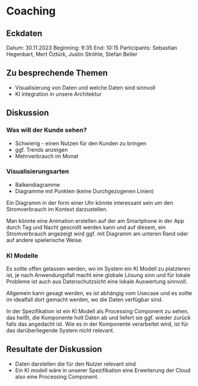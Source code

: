 # Coaching

## Eckdaten

Datum: 30.11.2023
Beginning: 9:35
End: 10:15
Participants: Sebastian Hegenbart, Mert Öztürk, Justin Ströhle, Stefan Beller

## Zu besprechende Themen

- Visualisierung von Daten und welche Daten sind sinnvoll
- KI integration in unsere Architektur

## Diskussion

### Was will der Kunde sehen?
- Schwierig - einen Nutzen für den Kunden zu bringen
- ggf. Trends anzeigen
- Mehrverbrauch im Monat

### Visualisierungsarten

- Balkendiagramme
- Diagramme mit Punkten (keine Durchgezogenen Linien)

Ein Diagramm in der form einer Uhr könnte interessant sein um den Stromverbrauch im Kontext darzustellen.

Man könnte eine Animation erstellen auf der am Smartphone in der App durch Tag und Nacht gescrollt werden kann und auf diesem, ein Stromverbrauch angezeigt wird ggf. mit Diagramm am unteren Rand oder auf andere spielerische Weise.

### KI Modelle

Es sollte offen gelassen werden, wo im System ein KI Modell zu platzieren ist, je nach Anwendungsfall macht eine globale Lösung sinn und für lokale Probleme ist auch aus Datenschutzsicht eine lokale Auswertung sinnvoll.

Allgemein kann gesagt werden, es ist abhängig vom Usecase und es sollte im idealfall dort gemacht werden, wo die Daten verfügbar sind.

In der Spezifikation ist ein KI Modell als Processing Component zu sehen, das heißt, die Komponente holt Daten ab und liefert sie ggf. wieder zurück falls das angedacht ist. Wie es in der Komponente verarbeitet wird, ist für das darüberliegende System nicht relevant.

## Resultate der Diskussion

- Daten darstellen die für den Nutzer relevant sind
- Ein KI modell wäre in unserer Spezifikation eine Erweiterung der Cloud also eine Processing Component.
